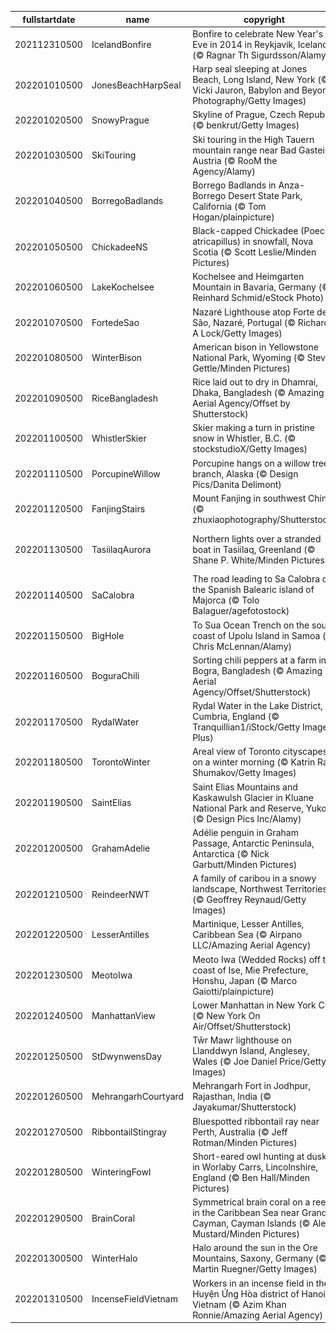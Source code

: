 |fullstartdate|name|copyright|title|image|
|--|--|--|--|--|
202112310500|IcelandBonfire|Bonfire to celebrate New Year's Eve in 2014 in Reykjavik, Iceland (© Ragnar Th Sigurdsson/Alamy)|Roaring into 2022|![](/en-CA/2022/01/202112310500IcelandBonfire.jpg)|
202201010500|JonesBeachHarpSeal|Harp seal sleeping at Jones Beach, Long Island, New York (© Vicki Jauron, Babylon and Beyond Photography/Getty Images)|Napping away New Year’s Day|![](/en-CA/2022/01/202201010500JonesBeachHarpSeal.jpg)|
202201020500|SnowyPrague|Skyline of Prague, Czech Republic (© benkrut/Getty Images)|Inspiring spires|![](/en-CA/2022/01/202201020500SnowyPrague.jpg)|
202201030500|SkiTouring|Ski touring in the High Tauern mountain range near Bad Gastein, Austria (© RooM the Agency/Alamy)|Ski touring in Austria|![](/en-CA/2022/01/202201030500SkiTouring.jpg)|
202201040500|BorregoBadlands|Borrego Badlands in Anza-Borrego Desert State Park, California (© Tom Hogan/plainpicture)|California's badlands|![](/en-CA/2022/01/202201040500BorregoBadlands.jpg)|
202201050500|ChickadeeNS|Black-capped Chickadee (Poecile atricapillus) in snowfall, Nova Scotia (© Scott Leslie/Minden Pictures)|Chick-a-dee-dee-dee|![](/en-CA/2022/01/202201050500ChickadeeNS.jpg)|
202201060500|LakeKochelsee|Kochelsee and Heimgarten Mountain in Bavaria, Germany (© Reinhard Schmid/eStock Photo)|Cold winter days on Kochelsee|![](/en-CA/2022/01/202201060500LakeKochelsee.jpg)|
202201070500|FortedeSao|Nazaré Lighthouse atop Forte de São, Nazaré, Portugal (© Richard A Lock/Getty Images)|How do you say 'gnarly' in Nazaré?|![](/en-CA/2022/01/202201070500FortedeSao.jpg)|
202201080500|WinterBison|American bison in Yellowstone National Park, Wyoming (© Steve Gettle/Minden Pictures)|Bundle up, bison|![](/en-CA/2022/01/202201080500WinterBison.jpg)|
202201090500|RiceBangladesh|Rice laid out to dry in Dhamrai, Dhaka, Bangladesh (© Amazing Aerial Agency/Offset by Shutterstock)|Have a rice day|![](/en-CA/2022/01/202201090500RiceBangladesh.jpg)|
202201100500|WhistlerSkier|Skier making a turn in pristine snow in Whistler, B.C. (© stockstudioX/Getty Images)|Destination adrenaline|![](/en-CA/2022/01/202201100500WhistlerSkier.jpg)|
202201110500|PorcupineWillow|Porcupine hangs on a willow tree branch, Alaska (© Design Pics/Danita Delimont)|Psycho quiller!|![](/en-CA/2022/01/202201110500PorcupineWillow.jpg)|
202201120500|FanjingStairs|Mount Fanjing in southwest China (© zhuxiaophotography/Shutterstock)|Cloudy with a chance of enlightenment|![](/en-CA/2022/01/202201120500FanjingStairs.jpg)|
202201130500|TasiilaqAurora|Northern lights over a stranded boat in Tasiilaq, Greenland (© Shane P. White/Minden Pictures)|Is this place named for the aurora's glow?|![](/en-CA/2022/01/202201130500TasiilaqAurora.jpg)|
202201140500|SaCalobra|The road leading to Sa Calobra on the Spanish Balearic island of Majorca (© Tolo Balaguer/agefotostock)|Majorca has its ups and downs|![](/en-CA/2022/01/202201140500SaCalobra.jpg)|
202201150500|BigHole|To Sua Ocean Trench on the south coast of Upolu Island in Samoa (© Chris McLennan/Alamy)|A crown jewel in the Pacific Islands|![](/en-CA/2022/01/202201150500BigHole.jpg)|
202201160500|BoguraChili|Sorting chili peppers at a farm in Bogra, Bangladesh (© Amazing Aerial Agency/Offset/Shutterstock)|An extra-spicy extravaganza|![](/en-CA/2022/01/202201160500BoguraChili.jpg)|
202201170500|RydalWater|Rydal Water in the Lake District, Cumbria, England (© Tranquillian1/iStock/Getty Images Plus)|Winter on Rydal Water|![](/en-CA/2022/01/202201170500RydalWater.jpg)|
202201180500|TorontoWinter|Areal view of Toronto cityscapes on a winter morning (© Katrin Ray Shumakov/Getty Images)|Picturesque winter mornings|![](/en-CA/2022/01/202201180500TorontoWinter.jpg)|
202201190500|SaintElias|Saint Elias Mountains and Kaskawulsh Glacier in Kluane National Park and Reserve, Yukon (© Design Pics Inc/Alamy)|A grand view of the great white north|![](/en-CA/2022/01/202201190500SaintElias.jpg)|
202201200500|GrahamAdelie|Adélie penguin in Graham Passage, Antarctic Peninsula, Antarctica (© Nick Garbutt/Minden Pictures)|Flightless fancy|![](/en-CA/2022/01/202201200500GrahamAdelie.jpg)|
202201210500|ReindeerNWT|A family of caribou in a snowy landscape, Northwest Territories (© Geoffrey Reynaud/Getty Images)|A stroll in the snow|![](/en-CA/2022/01/202201210500ReindeerNWT.jpg)|
202201220500|LesserAntilles|Martinique, Lesser Antilles, Caribbean Sea (© Airpano LLC/Amazing Aerial Agency)|Say bonjour to paradise|![](/en-CA/2022/01/202201220500LesserAntilles.jpg)|
202201230500|MeotoIwa|Meoto Iwa (Wedded Rocks) off the coast of Ise, Mie Prefecture, Honshu, Japan (© Marco Gaiotti/plainpicture)|Sacred stones|![](/en-CA/2022/01/202201230500MeotoIwa.jpg)|
202201240500|ManhattanView|Lower Manhattan in New York City (© New York On Air/Offset/Shutterstock)|The city that doesn’t sleep|![](/en-CA/2022/01/202201240500ManhattanView.jpg)|
202201250500|StDwynwensDay|Tŵr Mawr lighthouse on Llanddwyn Island, Anglesey, Wales (© Joe Daniel Price/Getty Images)|Love at first light|![](/en-CA/2022/01/202201250500StDwynwensDay.jpg)|
202201260500|MehrangarhCourtyard|Mehrangarh Fort in Jodhpur, Rajasthan, India (© Jayakumar/Shutterstock)|Honouring 72 years of democracy|![](/en-CA/2022/01/202201260500MehrangarhCourtyard.jpg)|
202201270500|RibbontailStingray|Bluespotted ribbontail ray near Perth, Australia (© Jeff Rotman/Minden Pictures)|Stingray spotted!|![](/en-CA/2022/01/202201270500RibbontailStingray.jpg)|
202201280500|WinteringFowl|Short-eared owl hunting at dusk in Worlaby Carrs, Lincolnshire, England (© Ben Hall/Minden Pictures)|Winter birdwatching|![](/en-CA/2022/01/202201280500WinteringFowl.jpg)|
202201290500|BrainCoral|Symmetrical brain coral on a reef in the Caribbean Sea near Grand Cayman, Cayman Islands (© Alex Mustard/Minden Pictures)|This is your brain on puzzles|![](/en-CA/2022/01/202201290500BrainCoral.jpg)|
202201300500|WinterHalo|Halo around the sun in the Ore Mountains, Saxony, Germany (© Martin Ruegner/Getty Images)|Why, halo there|![](/en-CA/2022/01/202201300500WinterHalo.jpg)|
202201310500|IncenseFieldVietnam|Workers in an incense field in the Huyện Ứng Hòa district of Hanoi, Vietnam (© Azim Khan Ronnie/Amazing Aerial Agency)|Get set for Tết|![](/en-CA/2022/01/202201310500IncenseFieldVietnam.jpg)|
